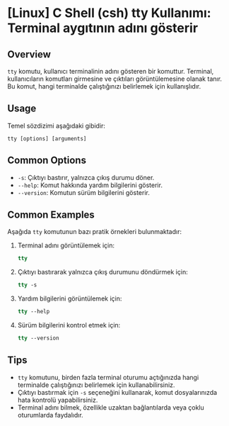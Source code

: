 # [Linux] C Shell (csh) tty Kullanımı: Terminal aygıtının adını gösterir

## Overview
`tty` komutu, kullanıcı terminalinin adını gösteren bir komuttur. Terminal, kullanıcıların komutları girmesine ve çıktıları görüntülemesine olanak tanır. Bu komut, hangi terminalde çalıştığınızı belirlemek için kullanışlıdır.

## Usage
Temel sözdizimi aşağıdaki gibidir:
```
tty [options] [arguments]
```

## Common Options
- `-s`: Çıktıyı bastırır, yalnızca çıkış durumu döner.
- `--help`: Komut hakkında yardım bilgilerini gösterir.
- `--version`: Komutun sürüm bilgilerini gösterir.

## Common Examples
Aşağıda `tty` komutunun bazı pratik örnekleri bulunmaktadır:

1. Terminal adını görüntülemek için:
   ```csh
   tty
   ```

2. Çıktıyı bastırarak yalnızca çıkış durumunu döndürmek için:
   ```csh
   tty -s
   ```

3. Yardım bilgilerini görüntülemek için:
   ```csh
   tty --help
   ```

4. Sürüm bilgilerini kontrol etmek için:
   ```csh
   tty --version
   ```

## Tips
- `tty` komutunu, birden fazla terminal oturumu açtığınızda hangi terminalde çalıştığınızı belirlemek için kullanabilirsiniz.
- Çıktıyı bastırmak için `-s` seçeneğini kullanarak, komut dosyalarınızda hata kontrolü yapabilirsiniz.
- Terminal adını bilmek, özellikle uzaktan bağlantılarda veya çoklu oturumlarda faydalıdır.
